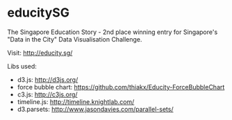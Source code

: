 educitySG
=========

The Singapore Education Story - 2nd place winning entry for Singapore's "Data in the City" Data Visualisation Challenge.

Visit: http://educity.sg/

Libs used: 

* d3.js: http://d3js.org/
* force bubble chart: https://github.com/thiakx/Educity-ForceBubbleChart
* c3.js: http://c3js.org/
* timeline.js: http://timeline.knightlab.com/
* d3.parsets: http://www.jasondavies.com/parallel-sets/
